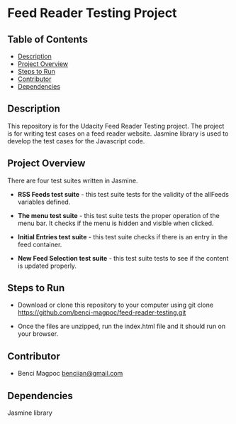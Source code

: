# Feed Reader Testing Project

## Table of Contents

* [Description](#description)
* [Project Overview](#project-overview)
* [Steps to Run](#steps-to-run)
* [Contributor](#contributor)
* [Dependencies](#dependencies)

## Description

This repository is for the Udacity Feed Reader Testing project. The project is for writing test cases on a feed reader website. Jasmine library is used to develop the test cases for the Javascript code.

## Project Overview

There are four test suites written in Jasmine.

- **RSS Feeds test suite** - this test suite tests for the validity of the allFeeds variables defined.

- **The menu test suite** - this test suite tests the proper operation of the menu bar. It checks if the menu is hidden and visible when clicked.

- **Initial Entries test suite** - this test suite checks if there is an entry in the feed container.

- **New Feed Selection test suite** - this test suite tests to see if the content is updated properly.

## Steps to Run

- Download or clone this repository to your computer using git clone https://github.com/benci-magpoc/feed-reader-testing.git

- Once the files are unzipped, run the index.html file and it should run on your browser.

## Contributor

- Benci Magpoc <benciian@gmail.com>

## Dependencies

Jasmine library
